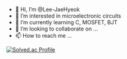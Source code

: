 - 👋 Hi, I’m @Lee-JaeHyeok
- 👀 I’m interested in microelectronic circuits
- 🌱 I’m currently learning C, MOSFET, BJT
- 💞️ I’m looking to collaborate on ...
- 📫 How to reach me ...

[![Solved.ac Profile](http://mazassumnida.wtf/api/mini/generate_badge?boj=goodljh120)](https://solved.ac/goodljh120/)

<!---
Lee-JaeHyeok/Lee-JaeHyeok is a ✨ special ✨ repository because its `README.md` (this file) appears on your GitHub profile.
You can click the Preview link to take a look at your changes.
--->

